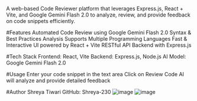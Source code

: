 A web-based Code Reviewer platform that leverages Express.js, React + Vite, and Google Gemini Flash 2.0 to analyze, review, and provide feedback on code snippets efficiently.

#Features
Automated Code Review using Google Gemini Flash 2.0
Syntax & Best Practices Analysis
Supports Multiple Programming Languages
Fast & Interactive UI powered by React + Vite
RESTful API Backend with Express.js

#Tech Stack
Frontend: React, Vite
Backend: Express.js, Node.js
AI Model: Google Gemini Flash 2.0

#Usage
Enter your code snippet in the text area
Click on Review Code
AI will analyze and provide detailed feedback

#Author
Shreya Tiwari
GitHub: Shreya-230
![image](https://github.com/user-attachments/assets/2407966f-e53c-43c9-8076-52cdd1cb1368)
![image](https://github.com/user-attachments/assets/f73859d0-1164-4df4-b97c-962188aecea0)


